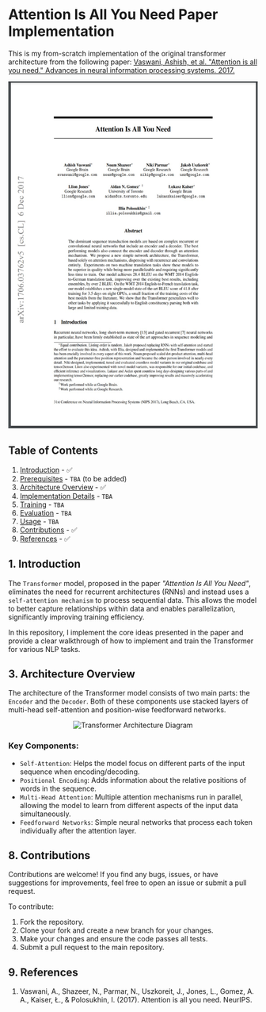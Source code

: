 # Attention Is All You Need Paper Implementation

This is my from-scratch implementation of the original transformer architecture from the following paper: [Vaswani, Ashish, et al. "Attention is all you need." Advances in neural information processing systems. 2017.](https://arxiv.org/abs/1706.03762)

<a href=https://arxiv.org/pdf/1706.03762.pdf>
  <p align="center">
    <img width="540" height="700" src="/assets/banner_paper.jpg" alt="Attention Paper Banner Img">
  </p>
</a>


## Table of Contents

1. [Introduction](#introduction) - ✅
2. [Prerequisites](#prerequisites) - `TBA` (to be added)
3. [Architecture Overview](#architecture-overview) - ✅
4. [Implementation Details](#implementation-details) - `TBA`
5. [Training](#training) - `TBA`
6. [Evaluation](#evaluation) - `TBA`
7. [Usage](#usage) - `TBA`
8. [Contributions](#contributions) - ✅
9. [References](#references) - ✅


## 1. Introduction

The `Transformer` model, proposed in the paper *"Attention Is All You Need"*, eliminates the need for recurrent architectures (RNNs) and instead uses a `self-attention mechanism` to process sequential data. This allows the model to better capture relationships within data and enables parallelization, significantly improving training efficiency.

In this repository, I implement the core ideas presented in the paper and provide a clear walkthrough of how to implement and train the Transformer for various NLP tasks.


<!-- ## 2. Prerequisites

Before running the implementation, ensure you have the following dependencies:

- Python 3.x
- TensorFlow / PyTorch (depending on your preference)
- NumPy
- Matplotlib (for visualizations)
- scikit-learn (for model evaluation)
  
You can install the required dependencies by running:

```bash
pip install -r requirements.txt
``` -->

## 3. Architecture Overview
The architecture of the Transformer model consists of two main parts: the `Encoder` and the `Decoder`. Both of these components use stacked layers of multi-head self-attention and position-wise feedforward networks. 

<p align="center">
  <img width="600" height="540" src="/assets/transformer_architecture.png" alt="Transformer Architecture Diagram">
</p>


### Key Components:
* `Self-Attention`: Helps the model focus on different parts of the input sequence when encoding/decoding.
* `Positional Encoding`: Adds information about the relative positions of words in the sequence.
* `Multi-Head Attention`: Multiple attention mechanisms run in parallel, allowing the model to learn from different aspects of the input data simultaneously.
* `Feedforward Networks`: Simple neural networks that process each token individually after the attention layer.

<!-- 
## 4. Implementation Details
The implementation is based on the architecture described in the paper and follows these key steps:


Input Processing:

* Tokenization of input text.
* Conversion of tokens to embeddings.
* Adding positional encoding to token embeddings.


Encoder Layer:

* Multi-Head Self-Attention.
* Add & Normalize.
* Position-Wise Feedforward Networks.

Decoder Layer:

* Multi-Head Self-Attention.
* Encoder-Decoder Attention.
* Position-Wise Feedforward Networks.

Final Output:

* Linear layer with softmax activation for generating the output sequence.

The entire model is built using either TensorFlow or PyTorch. You can switch between frameworks by selecting the appropriate implementation. -->


<!-- 
## 5. Training
The Transformer model is trained using supervised learning on large-scale datasets (e.g., language translation). The training process involves:

* Loss Function: Categorical Cross-Entropy Loss.
* Optimization: Adam optimizer with learning rate scheduling.
* Metrics: Perplexity and BLEU score for language translation tasks.

To train the model, simply run:

```bash
python train.py --dataset path_to_dataset
``` -->

<!-- ## 6. Evaluation
After training, evaluate the model's performance on validation and test datasets. The evaluation script calculates metrics such as:

* BLEU Score: For machine translation tasks.
* Perplexity: For language modeling tasks.

Run the evaluation with:

```bash
python evaluate.py --model path_to_trained_model --dataset path_to_test_data
``` -->

<!-- 
## 7. Usage
Once the model is trained, you can use it for various NLP tasks like language translation or text generation.

Example usage:

```bash
python generate.py --model path_to_trained_model --input "Translate English to French: Hello, how are you?"
``` -->


## 8. Contributions
Contributions are welcome! If you find any bugs, issues, or have suggestions for improvements, feel free to open an issue or submit a pull request.

To contribute:

1. Fork the repository.
2. Clone your fork and create a new branch for your changes.
3. Make your changes and ensure the code passes all tests.
4. Submit a pull request to the main repository.


## 9. References
1. Vaswani, A., Shazeer, N., Parmar, N., Uszkoreit, J., Jones, L., Gomez, A. A., Kaiser, Ł., & Polosukhin, I. (2017). Attention is all you need. NeurIPS.
